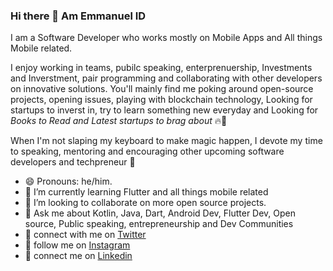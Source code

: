 ### Hi there 👋 Am Emmanuel ID

I am a Software Developer who works mostly on Mobile Apps and All things Mobile related. 

I enjoy working in teams, pubilc speaking, enterprenuership, Investments and Inverstment, pair programming and collaborating with other developers on innovative solutions. You'll mainly find me poking around open-source projects, opening issues, playing with blockchain technology, Looking for startups to inverst in, try to learn something new everyday and Looking for *Books to Read and Latest startups to brag about* 🔥🚀

When I'm not slaping my keyboard to make magic happen, I devote my time to speaking, mentoring and encouraging other upcoming software developers and techpreneur 🤗

* 😄 Pronouns: he/him.
* 🌱 I’m currently learning Flutter and all things mobile related
* 👯 I’m looking to collaborate on more open source projects.
* 💬 Ask me about Kotlin, Java, Dart, Android Dev, Flutter Dev, Open source, Public speaking, entrepreneurship and Dev Communities
* 👋 connect with me on [Twitter](https://twitter.com/EmmanuelDav_K)
* 👋 follow me on [Instagram](https://www.instagram.com/emmanueldav_k/)
* 👋 connect me on [Linkedin](https://www.linkedin.com/in/emmanueldavk)

